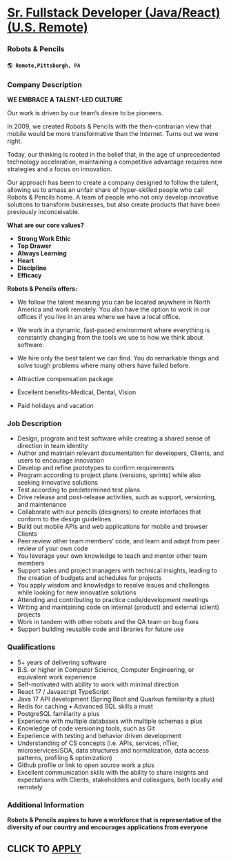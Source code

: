 # [Sr. Fullstack Developer (Java/React) (U.S. Remote)](https://www.remotewlb.com/apply/sr-fullstack-developer-java-react-u-s-remote)  
### Robots & Pencils  
#### `🌎 Remote,Pittsburgh, PA`  

### **Company Description**

 **WE EMBRACE A TALENT-LED CULTURE**

Our work is driven by our team’s desire to be pioneers.

In 2009, we created Robots & Pencils with the then-contrarian view that mobile would be more transformative than the Internet. Turns out we were right.

Today, our thinking is rooted in the belief that, in the age of unprecedented technology acceleration, maintaining a competitive advantage requires new strategies and a focus on innovation.

Our approach has been to create a company designed to follow the talent, allowing us to amass an unfair share of hyper-skilled people who call Robots & Pencils home. A team of people who not only develop innovative solutions to transform businesses, but also create products that have been previously inconceivable.

 **What are our core values?**

  *  **Strong Work Ethic**
  *  **Top Drawer**
  *  **Always Learning**
  *  **Heart**
  *  **Discipline**
  *  **Efficacy**

 **Robots & Pencils offers:**

  * We follow the talent meaning you can be located anywhere in North America and work remotely. You also have the option to work in our offices if you live in an area where we have a local office.

  * We work in a dynamic, fast-paced environment where everything is constantly changing from the tools we use to how we think about software.

  * We hire only the best talent we can find. You do remarkable things and solve tough problems where many others have failed before.

  * Attractive compensation package 

  * Excellent benefits-Medical, Dental, Vision

  * Paid holidays and vacation

###  **Job Description**

  * Design, program and test software while creating a shared sense of direction in team identity
  * Author and maintain relevant documentation for developers, Clients, and users to encourage innovation
  * Develop and refine prototypes to confirm requirements
  * Program according to project plans (versions, sprints) while also seeking innovative solutions
  * Test according to predetermined test plans
  * Drive release and post-release activities, such as support, versioning, and maintenance
  * Collaborate with our pencils (designers) to create interfaces that conform to the design guidelines
  * Build out mobile APIs and web applications for mobile and browser Clients
  * Peer review other team members’ code, and learn and adapt from peer review of your own code
  * You leverage your own knowledge to teach and mentor other team members
  * Support sales and project managers with technical insights, leading to the creation of budgets and schedules for projects
  * You apply wisdom and knowledge to resolve issues and challenges while looking for new innovative solutions
  * Attending and contributing to practice code/development meetings
  * Writing and maintaining code on internal (product) and external (client) projects
  * Work in tandem with other robots and the QA team on bug fixes
  * Support building reusable code and libraries for future use

###  **Qualifications**

  * 5+ years of delivering software
  * B.S. or higher in Computer Science, Computer Engineering, or equivalent work experience
  * Self-motivated with ability to work with minimal direction
  * React 17 / Javascript TypeScript
  * Java 17 API development (Spring Boot and Quarkus familiarity a plus)
  * Redis for caching • Advanced SQL skills a must
  * PostgreSQL familiarity a plus
  * Experiecne with multiple databases with multiple schemas a plus
  * Knowledge of code versioning tools, such as Git
  * Experience with testing and behavior driven development
  * Understanding of CS concepts (i.e. APIs, services, nTier, microservices/SOA, data structures and normalization, data access patterns, profiling & optimization)
  * Github profile or link to open source work a plus
  * Excellent communication skills with the ability to share insights and expectations with Clients, stakeholders and colleagues, both locally and remotely

###  **Additional Information**

 **Robots & Pencils aspires to have a workforce that is representative of the diversity of our country and encourages applications from everyone**

  
## CLICK TO [APPLY](https://www.remotewlb.com/apply/sr-fullstack-developer-java-react-u-s-remote)

